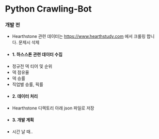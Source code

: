 # Python Crawling-Bot


### 개발 전
- Hearthstone 관련 데이터는 https://www.hearthstudy.com 에서 크롤링 합니다. 문제시 삭제

* #### 1. 하스스톤 관련 데이터 수집
 - 정규전 덱 티어 및 순위
 - 덱 점유율
 - 덱 승률
 - 직업별 승률, 픽률

* #### 2. 데이터 처리
 - Hearthstone 디렉토리 아래 json 파일로 저장

* #### 3. 개발 계획
 - 시간 날 때..
